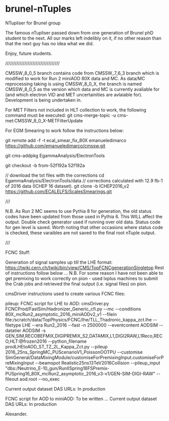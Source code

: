 brunel-nTuples
==============

NTupliser for Brunel group

The famous nTupliser passed down from one generation of Brunel phD student to the next. 
All our marks left indelibly on it, if no other reason than that the next guy has no idea what we did.

Enjoy, future students.

//////////////////////////////////


CMSSW_8_0_5 branch contains code from CMSSW_7_6_3 branch which is modified to work for Run 2 miniAOD 80X data and MC.
As data/MC reprocessing taking is using CMSSW_8_0_X, the branch is named CMSSW_8_0_5 as the version which data and MC is currently avaliable for (and which electron VID and MET uncertainities are avlaiable for).
Development is being undertaken in.

For MET Filters not included in HLT collection to work, the following command must be executed:
git cms-merge-topic -u cms-met:CMSSW_8_0_X-METFilterUpdate

For EGM Smearing to work follow the instructions below:

git remote add -f -t ecal_smear_fix_80X emanueledimarco https://github.com/emanueledimarco/cmssw.git

git cms-addpkg EgammaAnalysis/ElectronTools

git checkout -b from-52f192a 52f192a

// download the txt files with the corrections
cd EgammaAnalysis/ElectronTools/data
// corrections calculated with 12.9 fb-1 of 2016 data (ICHEP 16 dataset).
git clone -b ICHEP2016_v2 https://github.com/ECALELFS/ScalesSmearings.git

///

N.B. As Run 2 MC seems to use Pythia 8 for generation, the old status codes have been updated from those used in Pythia 6. This WILL affect the output. Double check generator used if running over old data. 
Status code for gen level is saved. Worth noting that other occasions where status code is checked, these varaibles are not saved to the final root nTuple output. 

///

FCNC Stuff:

Generation of signal samples up till the LHE format: https://twiki.cern.ch/twiki/bin/view/CMS/TopFCNCgenerationSingletop
Rest of instructions follow below ...
N.B. For some reason I have not been able to get premixing to work correctly on pion - used lxplus machines to submit the Crab jobs and retrieved the final output (i.e. signal files) on pion.

cmsDriver instructions used to create various FCNC files:

pileup:
FCNC script for LHE to AOD:
cmsDriver.py FCNCProd/FastSim/Hadronizer_Generic_cfi.py --mc --conditions 80X_mcRun2_asymptotic_2016_miniAODv2_v1 --filein file:/scratch/data/TopPhysics/FCNC/lhe/TLL_Thadronic_kappa_zct.lhe --filetype LHE --era Run2_2016 --fast -n 2500000 --eventcontent AODSIM --datatier AODSIM -s GEN,SIM,RECOBEFMIX,DIGIPREMIX_S2,DATAMIX,L1,DIGI2RAW,L1Reco,RECO,HLT:@frozen2016 --python_filename prodLHEtoAOD_ST_TZ_2L_Kappa_Zct.py --pileup 2016_25ns_SpringMC_PUScenarioV1_PoissonOOTPU --customise SimGeneral/DataMixingModule/customiseForPremixingInput.customiseForPreMixingInput --beamspot Realistic25ns13TeV2016Collision --pileup_input "dbs:/Neutrino_E-10_gun/RunIISpring16FSPremix-PUSpring16_80X_mcRun2_asymptotic_2016_v3-v1/GEN-SIM-DIGI-RAW" --fileout aod.root --no_exec

Current output dataset DAS URLs: In production

FCNC script for AOD to miniAOD:
To be written ...
Current output dataset DAS URLs: In production

Alexander.
